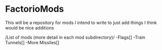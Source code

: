 # FactorioMods

This will be a repository for mods I intend to write to just add things I think
would be nice additions

/List of mods (more detail in each mod subdirectory)/
  -Flags[]
  -Train Tunnels[]
  -More Missiles[]
